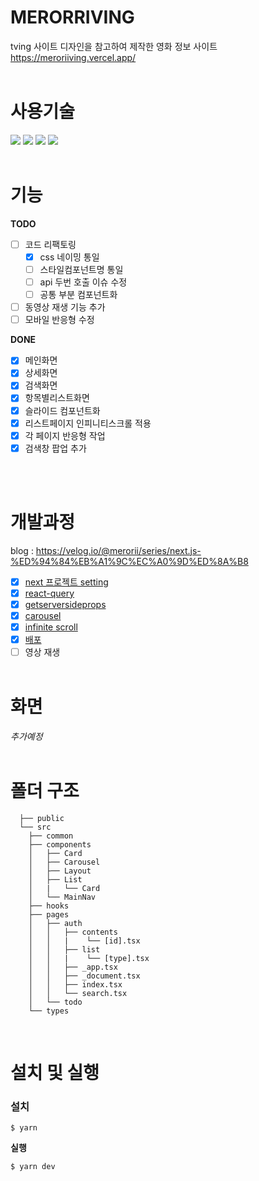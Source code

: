 # **MERORRIVING**

tving 사이트 디자인을 참고하여 제작한 영화 정보 사이트  
https://meroriiving.vercel.app/
<br/><br/>

# **사용기술**

<img src="https://img.shields.io/badge/next.js -eee?style=flat-square&logo=next.js&logoColor=000"/> <img src="https://img.shields.io/badge/typescript -eee?style=flat-square&logo=typescript&logoColor=3178C6"/>
<img src="https://img.shields.io/badge/styled components -eee?style=flat-square&logo=styled-components&logoColor=DB7093"/>
<img src="https://img.shields.io/badge/vercel -eee?style=flat-square&logo=vercel&logoColor=000"/>
<br/><br/>

# **기능**

**TODO**

- [ ] 코드 리팩토링
  - [x] css 네이밍 통일
  - [ ] 스타일컴포넌트명 통일
  - [ ] api 두번 호출 이슈 수정
  - [ ] 공통 부분 컴포넌트화
- [ ] 동영상 재생 기능 추가
- [ ] 모바일 반응형 수정

**DONE**

- [x] 메인화면
- [x] 상세화면
- [x] 검색화면
- [x] 항목별리스트화면
- [x] 슬라이드 컴포넌트화
- [x] 리스트페이지 인피니티스크롤 적용
- [x] 각 페이지 반응형 작업
- [x] 검색창 팝업 추가

<br/><br/>

# **개발과정**

blog : https://velog.io/@merorii/series/next.js-%ED%94%84%EB%A1%9C%EC%A0%9D%ED%8A%B8

- [x] [next 프로젝트 setting](https://velog.io/@merorii/Next.js-%ED%94%84%EB%A1%9C%EC%A0%9D%ED%8A%B8-%EC%84%B8%ED%8C%85)
- [x] [react-query](https://velog.io/@merorii/Next.js-%ED%94%84%EB%A1%9C%EC%A0%9D%ED%8A%B8-Open-API)
- [x] [getserversideprops](https://velog.io/@merorii/Next.js-%ED%94%84%EB%A1%9C%EC%A0%9D%ED%8A%B8-getServersideProps)
- [x] [carousel](https://velog.io/@merorii/Next.js-%ED%94%84%EB%A1%9C%EC%A0%9D%ED%8A%B8-carousel-%EA%B5%AC%ED%98%84%ED%95%98%EA%B8%B0-react-slick)
- [x] [infinite scroll](https://velog.io/@merorii/Next.js-%ED%94%84%EB%A1%9C%EC%A0%9D%ED%8A%B8-infinite-scroll-%EA%B5%AC%ED%98%84%ED%95%98%EA%B8%B0)
- [x] [배포](https://velog.io/@merorii/Next.js-%ED%94%84%EB%A1%9C%EC%A0%9D%ED%8A%B8-%EB%B0%B0%ED%8F%ACgh-pages-netlify-vercel)
- [ ] 영상 재생
      <br/><br/>

# **화면**

_추가예정_
<br/><br/>

# **폴더 구조**

```
  ├── public
  └── src
    ├── common
    ├── components
    │   ├── Card
    │   ├── Carousel
    │   ├── Layout
    │   ├── List
    │   |   └── Card
    │   └── MainNav
    ├── hooks
    ├── pages
    │   ├── auth
    │   │   ├── contents
    │   │   |    └── [id].tsx
    │   │   ├── list
    │   │   |    └── [type].tsx
    │   │   ├── _app.tsx
    │   │   ├── _document.tsx
    │   │   ├── index.tsx
    │   │   └── search.tsx
    │   └── todo
    └── types

```

<br/>

# **설치 및 실행**

### **설치**

```
$ yarn
```

**실행**

```
$ yarn dev
```
